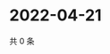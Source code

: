 # 2022-04-21

共 0 条

<!-- BEGIN WEIBO -->
<!-- 最后更新时间 Thu Apr 21 2022 20:28:48 GMT+0800 (China Standard Time) -->

<!-- END WEIBO -->

